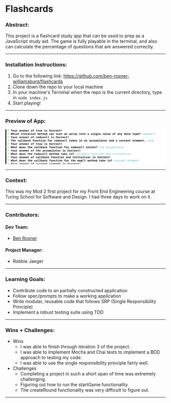 # Flashcards

### Abstract:
This project is a flashcard study app that can be used to prep as a JavaScript study aid. The game is fully playable in the terminal, and also can calculate the percentage of questions that are answered correctly.

---
### Installation Instructions:
1. Go to the following link: https://github.com/ben-rosner-williamsburg/flashcards
2. Clone down the repo to your local machine
3. In your machine's Terminal when the repo is the current directory, type in `node index.js`
4. Start playing!
---
### Preview of App:
![Flashcards Screenshot](assets/flashcards_screenshot.png)

---
### Context:
This was my Mod 2 first project for my Front End Engineering course at Turing School for Software and Design. I had three days to work on it.

---
### Contributors:
#### Dev Team:
- [Ben Rosner](https://github.com/ben-rosner-williamsburg)
#### Project Manager:
- Robbie Jaeger
---
### Learning Goals:
- Contribute code to an partially constructed application
- Follow spec/prompts to make a working application
- Write modular, reusable code that follows SRP (Single Responsibility Principle)
- Implement a robust testing suite using TDD
---
### Wins + Challenges:

- Wins
  - I was able to finish through iteration 3 of the project.
  - I was able to implement Mocha and Chai tests to implement a BDD approach to testing my code.
  - I was able to use the single responsibility principle fairly well.
- Challenges
  - Completing a project in such a short span of time was extremely challenging.
  - Figuring out how to run the startGame functionality.
  - The createRound functionality was very difficult to figure out.
---